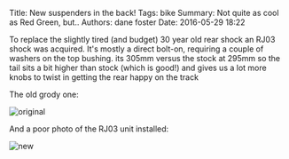 Title: New suspenders in the back!
Tags: bike
Summary: Not quite as cool as Red Green, but..
Authors: dane foster
Date: 2016-05-29 18:22


To replace the slightly tired (and budget) 30 year old rear shock an RJ03 shock was acquired. It's mostly a direct bolt-on, requiring a couple of washers on the top bushing. its 305mm versus the stock at 295mm so the tail sits a bit higher than stock (which is good!) and gives us a lot more knobs to twist in getting the rear happy on the track

The old grody one:

![original]({photo}rear-shock/original.JPG)


And a poor photo of the RJ03 unit installed:


![new]({photo}rear-shock/installed_new.JPG)

